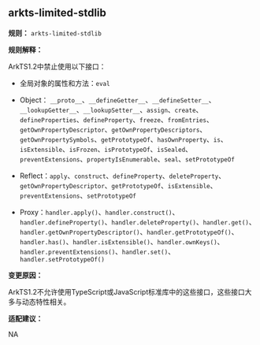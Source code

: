 ## arkts-limited-stdlib

**规则：** `arkts-limited-stdlib`

**规则解释：**

ArkTS1.2中禁止使用以下接口：

- 全局对象的属性和方法：`eval`

- Object： `__proto__`、`__defineGetter__`、`__defineSetter__`、`__lookupGetter__`、`__lookupSetter__`、`assign`、`create`、`defineProperties`、`defineProperty`、`freeze`、`fromEntries`、`getOwnPropertyDescriptor`、`getOwnPropertyDescriptors`、`getOwnPropertySymbols`、`getPrototypeOf`、`hasOwnProperty`、`is`、`isExtensible`、`isFrozen`、`isPrototypeOf`、`isSealed`、`preventExtensions`、`propertyIsEnumerable`、`seal`、`setPrototypeOf`

- Reflect：`apply`、`construct`、`defineProperty`、`deleteProperty`、`getOwnPropertyDescriptor`、`getPrototypeOf`、`isExtensible`、`preventExtensions`、`setPrototypeOf`

- Proxy：`handler.apply()`、`handler.construct()`、`handler.defineProperty()`、`handler.deleteProperty()`、`handler.get()`、`handler.getOwnPropertyDescriptor()`、`handler.getPrototypeOf()`、`handler.has()`、`handler.isExtensible()`、`handler.ownKeys()`、`handler.preventExtensions()`、`handler.set()`、`handler.setPrototypeOf()`

**变更原因：**
 
ArkTS1.2不允许使用TypeScript或JavaScript标准库中的这些接口，这些接口大多与动态特性相关。

**适配建议：**

NA